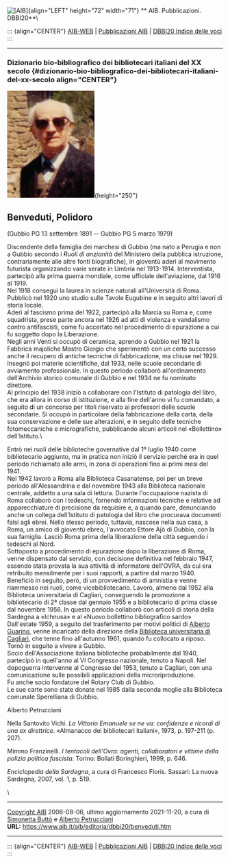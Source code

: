 ![\[AIB\]](/aib/wi/aibv72.gif){align="LEFT" height="72" width="71"}
** AIB. Pubblicazioni. DBBI20**\

::: {align="CENTER"}
[AIB-WEB](/) \| [Pubblicazioni AIB](/pubblicazioni/) \| [DBBI20 Indice
delle voci](dbbi20.htm)
:::

------------------------------------------------------------------------

### Dizionario bio-bibliografico dei bibliotecari italiani del XX secolo {#dizionario-bio-bibliografico-dei-bibliotecari-italiani-del-xx-secolo align="CENTER"}

![\[Ritratto\]](benveduti.jpg){height="250"}

## Benveduti, Polidoro

(Gubbio PG 13 settembre 1891 -- Gubbio PG 5 marzo 1979)

Discendente della famiglia dei marchesi di Gubbio (ma nato a Perugia e
non a Gubbio secondo i *Ruoli di anzianità* del Ministero della pubblica
istruzione, contrariamente alle altre fonti biografiche), in gioventù
aderì al movimento futurista organizzando varie serate in Umbria nel
1913-1914. Interventista, partecipò alla prima guerra mondiale, come
ufficiale dell\'aviazione, dal 1916 al 1919.\
Nel 1918 conseguì la laurea in scienze naturali all\'Università di Roma.
Pubblicò nel 1920 uno studio sulle Tavole Eugubine e in seguito altri
lavori di storia locale.\
Aderì al fascismo prima del 1922, partecipò alla Marcia su Roma e, come
squadrista, prese parte ancora nel 1926 ad atti di violenza e vandalismo
contro antifascisti, come fu accertato nel procedimento di epurazione a
cui fu soggetto dopo la Liberazione.\
Negli anni Venti si occupò di ceramica, aprendo a Gubbio nel 1921 la
Fabbrica majoliche Mastro Giorgio che sperimentò con un certo successo
anche il recupero di antiche tecniche di fabbricazione, ma chiuse nel
1929.\
Insegnò poi materie scientifiche, dal 1933, nelle scuole secondarie di
avviamento professionale. In questo periodo collaborò all\'ordinamento
dell\'Archivio storico comunale di Gubbio e nel 1934 ne fu nominato
direttore.\
Al principio del 1938 iniziò a collaborare con l\'Istituto di patologia
del libro, che era allora in corso di istituzione, e alla fine
dell\'anno vi fu comandato, a seguito di un concorso per titoli
riservato ai professori delle scuole secondarie. Si occupò in
particolare della fabbricazione della carta, della sua conservazione e
delle sue alterazioni, e in seguito delle tecniche fotomeccaniche e
micrografiche, pubblicando alcuni articoli nel «Bollettino»
dell\'Istituto.\

Entrò nei ruoli delle biblioteche governative dal 1º luglio 1940 come
bibliotecario aggiunto, ma in pratica non iniziò il servizio perché era
in quel periodo richiamato alle armi, in zona di operazioni fino ai
primi mesi del 1941.\
Nel 1942 lavorò a Roma alla Biblioteca Casanatense, poi per un breve
periodo all\'Alessandrina e dal novembre 1943 alla Biblioteca nazionale
centrale, addetto a una sala di lettura. Durante l\'occupazione nazista
di Roma collaborò con i tedeschi, fornendo informazioni tecniche e
relative ad apparecchiature di precisione da requisire e, a quando pare,
denunciando anche un collega dell\'Istituto di patologia del libro che
procurava documenti falsi agli ebrei. Nello stesso periodo, tuttavia,
nascose nella sua casa, a Roma, un amico di gioventù ebreo, l\'avvocato
Ettore Ajò di Gubbio, con la sua famiglia. Lasciò Roma prima della
liberazione della città seguendo i tedeschi al Nord.\
Sottoposto a procedimento di epurazione dopo la liberazione di Roma,
venne dispensato dal servizio, con decisione definitiva nel febbraio
1947, essendo stata provata la sua attività di informatore dell\'OVRA,
da cui era retribuito mensilmente per i suoi rapporti, a partire dal
marzo 1940.\
Beneficiò in seguito, però, di un provvedimento di amnistia e venne
riammesso nei ruoli, come vicebibliotecario. Lavorò, almeno dal 1952
alla Biblioteca universitaria di Cagliari, conseguendo la promozione a
bibliotecario di 2ª classe dal gennaio 1955 e a bibliotecario di prima
classe dal novembre 1956. In questo periodo collaborò con articoli di
storia della Sardegna a «Ichnusa» e al «Nuovo bollettino bibliografico
sardo»\
Dall\'estate 1959, a seguito del trasferimento per motivi politici di
[Alberto Guarino](guarino.htm), venne incaricato della direzione della
[Biblioteca universitaria di Cagliari](/aib/stor/teche/ca-uni.htm), che
tenne fino all\'autunno 1961, quando fu collocato a riposo. Tornò in
seguito a vivere a Gubbio.\
Socio dell\'Associazione italiana biblioteche probabilmente dal 1940,
partecipò in quell\'anno al VI Congresso nazionale, tenuto a Napoli. Nel
dopoguerra intervenne al Congresso del 1953, tenuto a Cagliari, con una
comunicazione sulle possibili applicazioni della microriproduzione.\
Fu anche socio fondatore del Rotary Club di Gubbio.\
Le sue carte sono state donate nel 1985 dalla seconda moglie alla
Biblioteca comunale Sperelliana di Gubbio.

Alberto Petrucciani

Nella Santovito Vichi. *La Vittorio Emanuele se ne va: confidenze e
ricordi di una ex direttrice*. «Almanacco dei bibliotecari italiani»,
1973, p. 197-211 (p. 207).

Mimmo Franzinelli. *I tentacoli dell\'Ovra: agenti, collaboratori e
vittime della polizia politica fascista*. Torino: Bollati Boringhieri,
1999, p. 646.

*Enciclopedia della Sardegna*, a cura di Francesco Floris. Sassari: La
nuova Sardegna, 2007, vol. 1, p. 519.

\

------------------------------------------------------------------------

[Copyright AIB](/su-questo-sito/dichiarazione-di-copyright-aib-web/)
2006-08-06, ultimo aggiornamento 2021-11-20, a cura di [Simonetta
Buttò](/aib/redazione3.htm) e [Alberto
Petrucciani](/su-questo-sito/redazione-aib-web/)\
**URL:** https://www.aib.it/aib/editoria/dbbi20/benveduti.htm

------------------------------------------------------------------------

::: {align="CENTER"}
[AIB-WEB](/) \| [Pubblicazioni AIB](/pubblicazioni/) \| [DBBI20 Indice
delle voci](dbbi20.htm)
:::
